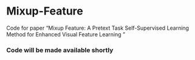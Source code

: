 # Mixup-Feature
Code for paper “Mixup Feature: A Pretext Task Self-Supervised Learning Method for Enhanced Visual Feature Learning ”

### **Code will be made available shortly**
